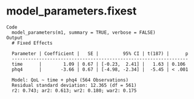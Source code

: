 # model_parameters.fixest

    Code
      model_parameters(m1, summary = TRUE, verbose = FALSE)
    Output
      # Fixed Effects
      
      Parameter | Coefficient |   SE |         95% CI | t(187) |      p
      -----------------------------------------------------------------
      time      |        1.09 | 0.67 | [-0.23,  2.41] |   1.63 | 0.106 
      phq4      |       -3.66 | 0.67 | [-4.98, -2.34] |  -5.45 | < .001
      
      Model: QoL ~ time + phq4 (564 Observations)
      Residual standard deviation: 12.365 (df = 561)
      r2: 0.743; ar2: 0.613; wr2: 0.180; war2: 0.175

